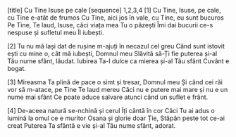 [title] Cu Tine Isuse pe cale
[sequence] 1,2,3,4
[1]
Cu Tine, Isuse, pe cale, cu Tine e-atât de frumos
Cu Tine, aici jos în vale, cu Tine, eu sunt bucuros
Pe Tine, Te laud, Isuse, căci viața mea Tu o păzești
Îmi dai bucurii ce-s nespuse și sufletul meu Îl iubești.

[2]
Tu nu mă lași dat de rușine m-ajuți în necazul cel greu
Când sunt istovit ești cu mine o, cât mă iubești, Domnul meu
Slăvită să-Ți fie puterea și-al Tău nume sfânt, lăudat.
Iubirea Ta-I dulce ca mierea și-al Tău sfânt Cuvânt e bogat.

[3]
Mireasma Ta plină de pace o simt și tresar, Domnul meu
Și când cei răi vor să m-atace, pe Tine Te laud mereu
Căci nu e putere mai mare și nu e un nume mai sfânt
Ce poate aduce salvare atunci când un suflet e frânt.

[4]
De-aceea natură se-nchină și cerul Îți cântă în cor
Căci Tu ai adus o lumină la omul ce e muritor
Osana și glorie doar Ție, Stăpân peste tot ce-ai creat
Puterea Ta sfântă e vie și-al Tău nume sfânt, adorat.

